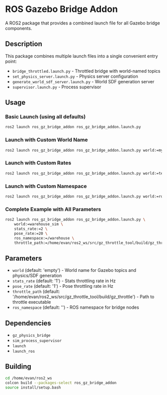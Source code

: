 # ROS Gazebo Bridge Addon

A ROS2 package that provides a combined launch file for all Gazebo bridge components.

## Description

This package combines multiple launch files into a single convenient entry point:
- `bridge_throttled.launch.py` - Throttled bridge with world-named topics
- `set_physics_server.launch.py` - Physics server configuration
- `generate_world_sdf_server.launch.py` - World SDF generation server
- `supervisor.launch.py` - Process supervisor

## Usage

### Basic Launch (using all defaults)
```bash
ros2 launch ros_gz_bridge_addon ros_gz_bridge_addon.launch.py
```

### Launch with Custom World Name
```bash
ros2 launch ros_gz_bridge_addon ros_gz_bridge_addon.launch.py world:=my_simulation_world
```

### Launch with Custom Rates
```bash
ros2 launch ros_gz_bridge_addon ros_gz_bridge_addon.launch.py world:=test_world stats_rate:=5 pose_rate:=10
```

### Launch with Custom Namespace
```bash
ros2 launch ros_gz_bridge_addon ros_gz_bridge_addon.launch.py world:=robot_world ros_namespace:=/my_robot
```

### Complete Example with All Parameters
```bash
ros2 launch ros_gz_bridge_addon ros_gz_bridge_addon.launch.py \
    world:=warehouse_sim \
    stats_rate:=2 \
    pose_rate:=20 \
    ros_namespace:=/warehouse \
    throttle_path:=/home/evan/ros2_ws/src/gz_throttle_tool/build/gz_throttle
```

## Parameters

- `world` (default: 'empty') - World name for Gazebo topics and physics/SDF generation
- `stats_rate` (default: '1') - Stats throttling rate in Hz
- `pose_rate` (default: '1') - Pose throttling rate in Hz
- `throttle_path` (default: '/home/evan/ros2_ws/src/gz_throttle_tool/build/gz_throttle') - Path to throttle executable
- `ros_namespace` (default: '') - ROS namespace for bridge nodes

## Dependencies

- `gz_physics_bridge`
- `sim_process_supervisor`
- `launch`
- `launch_ros`

## Building

```bash
cd /home/evan/ros2_ws
colcon build --packages-select ros_gz_bridge_addon
source install/setup.bash
```
